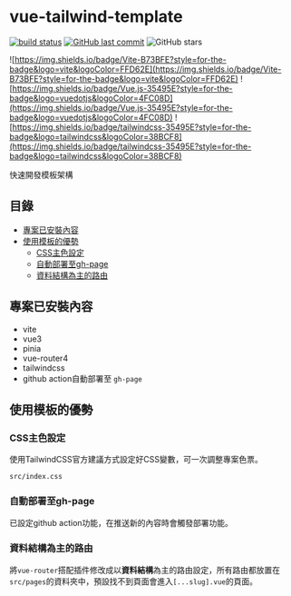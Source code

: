 # vue-tailwind-template
[![build status](https://github.com/connectshark/vue-tailwind-template/actions/workflows/deploy.yml/badge.svg?branch=main)](https://github.com/connectshark/vue-tailwind-template/actions/workflows/deploy.yml)
[![GitHub last commit](https://img.shields.io/github/last-commit/connectshark/vue-tailwind-template.svg?style=flat)](https://github.com/connectshark/vue-tailwind-template)
![GitHub stars](https://img.shields.io/github/stars/connectshark/vue-tailwind-template.svg?style=social&label=Stars&style=plastic)


![https://img.shields.io/badge/Vite-B73BFE?style=for-the-badge&logo=vite&logoColor=FFD62E](https://img.shields.io/badge/Vite-B73BFE?style=for-the-badge&logo=vite&logoColor=FFD62E)
![https://img.shields.io/badge/Vue.js-35495E?style=for-the-badge&logo=vuedotjs&logoColor=4FC08D](https://img.shields.io/badge/Vue.js-35495E?style=for-the-badge&logo=vuedotjs&logoColor=4FC08D)
![https://img.shields.io/badge/tailwindcss-35495E?style=for-the-badge&logo=tailwindcss&logoColor=38BCF8](https://img.shields.io/badge/tailwindcss-35495E?style=for-the-badge&logo=tailwindcss&logoColor=38BCF8)

快速開發模板架構

## 目錄

- [專案已安裝內容](#專案已安裝內容)
- [使用模板的優勢](#使用模板的優勢)
  - [CSS主色設定](#css主色設定)
  - [自動部署至gh-page](#自動部署至gh-page)
  - [資料結構為主的路由](#資料結構為主的路由)

## 專案已安裝內容

- vite
- vue3
- pinia
- vue-router4
- tailwindcss
- github action自動部署至 `gh-page`

## 使用模板的優勢

### CSS主色設定

使用TailwindCSS官方建議方式設定好CSS變數，可一次調整專案色票。

`src/index.css`

### 自動部署至gh-page

已設定github action功能，在推送新的內容時會觸發部署功能。

### 資料結構為主的路由

將`vue-router`搭配插件修改成以**資料結構**為主的路由設定，所有路由都放置在`src/pages`的資料夾中，預設找不到頁面會進入`[...slug].vue`的頁面。